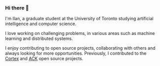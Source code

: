 ### Hi there 👋

I'm Ilan, a graduate student at the University of Toronto studying artificial intelligence and computer science. 

I love working on challenging problems, in various areas such as machine learning and distributed systems. 

I enjoy contributing to open source projects, collaborating with others and always looking for more opportunities. Previously, I contributed to the [Cortex](https://github.com/cortexproject) and [ACK](https://github.com/aws-controllers-k8s/prometheusservice-controller) open source projects. 

<!--
**ilangofman/ilangofman** is a ✨ _special_ ✨ repository because its `README.md` (this file) appears on your GitHub profile.

Here are some ideas to get you started:

- 🔭 I’m currently working on ...
- 🌱 I’m currently learning ...
- 👯 I’m looking to collaborate on ...
- 🤔 I’m looking for help with ...
- 💬 Ask me about ...
- 📫 How to reach me: ...
- 😄 Pronouns: ...
- ⚡ Fun fact: ...
-->
